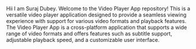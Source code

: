 Hii I am Suraj Dubey. Welcome to the Video Player App repository! This is a versatile video player application designed to provide a seamless viewing experience with support for various video formats and playback features.
The Video Player App is a cross-platform application that supports a wide range of video formats and offers features such as subtitle support, adjustable playback speed, and a customizable user interface.
